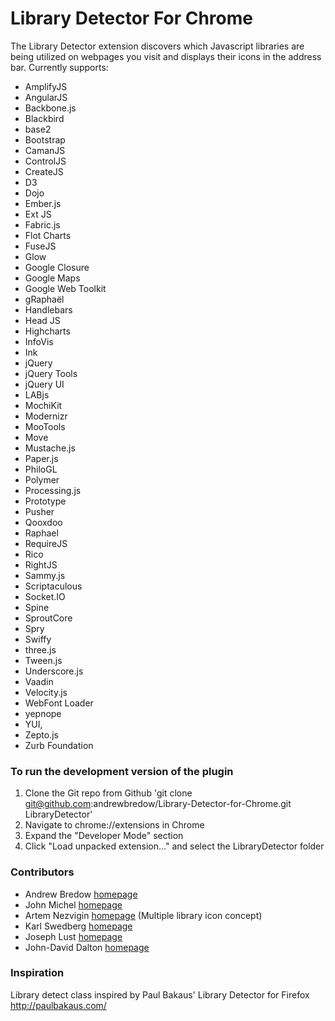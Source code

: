 Library Detector For Chrome
===========================

The Library Detector extension discovers which Javascript libraries are being
utilized on webpages you visit and displays their icons in the address bar. Currently
supports:

- AmplifyJS
- AngularJS
- Backbone.js
- Blackbird
- base2
- Bootstrap
- CamanJS
- ControlJS
- CreateJS
- D3
- Dojo
- Ember.js
- Ext JS
- Fabric.js
- Flot Charts
- FuseJS
- Glow
- Google Closure
- Google Maps
- Google Web Toolkit
- gRaphaël
- Handlebars
- Head JS
- Highcharts
- InfoVis
- Ink
- jQuery
- jQuery Tools
- jQuery UI
- LABjs
- MochiKit
- Modernizr
- MooTools
- Move
- Mustache.js
- Paper.js
- PhiloGL
- Polymer
- Processing.js
- Prototype
- Pusher
- Qooxdoo
- Raphael
- RequireJS
- Rico
- RightJS
- Sammy.js
- Scriptaculous
- Socket.IO
- Spine
- SproutCore
- Spry
- Swiffy
- three.js
- Tween.js
- Underscore.js
- Vaadin
- Velocity.js
- WebFont Loader
- yepnope
- YUI,
- Zepto.js
- Zurb Foundation


### To run the development version of the plugin
1. Clone the Git repo from Github 'git clone git@github.com:andrewbredow/Library-Detector-for-Chrome.git LibraryDetector'
2. Navigate to chrome://extensions in Chrome
3. Expand the "Developer Mode" section
4. Click "Load unpacked extension..." and select the LibraryDetector folder

### Contributors
- Andrew Bredow [homepage](http://andrewbredow.com)
- John Michel [homepage](http://cowbird.org)
- Artem Nezvigin [homepage](http://artnez.com) (Multiple library icon concept)
- Karl Swedberg [homepage](http://www.learningjquery.com/)
- Joseph Lust [homepage](http://www.lustforge.com/)
- John-David Dalton [homepage](http://allyoucanleet.com/)

### Inspiration
Library detect class inspired by Paul Bakaus' Library Detector for Firefox
http://paulbakaus.com/
